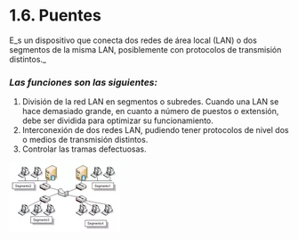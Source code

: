 # 1.6. Puentes

E_s un dispositivo que conecta dos redes de área local (LAN) o dos segmentos de la misma LAN, posiblemente con protocolos de transmisión distintos._

### _Las funciones son las siguientes:_

1. División de la red LAN en segmentos o subredes. Cuando una LAN se hace demasiado grande, en cuanto a número de puestos o extensión, debe ser dividida para optimizar su funcionamiento.
2. Interconexión de dos redes LAN, pudiendo tener protocolos de nivel dos o medios de transmisión distintos.
3. Controlar las tramas defectuosas.

![](../.gitbook/assets/imagen.png)

